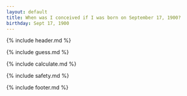 ```yaml
---
layout: default
title: When was I conceived if I was born on September 17, 1900?
birthday: Sept 17, 1900
---
```


{% include header.md %}

{% include guess.md %}

{% include calculate.md %}

{% include safety.md %}

{% include footer.md %}



